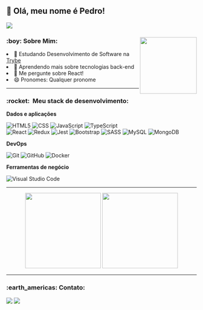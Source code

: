 <h2>👋 Olá, meu nome é Pedro! </h2>

![](https://komarev.com/ghpvc/?username=pedrotrasfereti&color=006bed)

<div align="center">
  <img height="150px" align="right" src="https://theme.zdassets.com/theme_assets/9633455/9814df697eaf49815d7df109110815ff887b3457.png" />
  <div align="left" style="display: inline_block">
    <h3> :boy: Sobre Mim: </h3>
    <li>🔭 Estudando Desenvolvimento de Software na <a href="https://betrybe.com">Trybe</a></li>
    <li>🌱 Aprendendo mais sobre tecnologias back-end</li>
    <li>💬 Me pergunte sobre React!</li>
    <li>😄 Pronomes: Qualquer pronome</li>
  </div>
</div>

---

<h3> :rocket: &nbsp;Meu stack de desenvolvimento: </h3>

**Dados e aplicações**

  ![HTML5](https://img.shields.io/badge/-HTML5-333333?style=flat&logo=HTML5)
  ![CSS](https://img.shields.io/badge/-CSS-333333?style=flat&logo=CSS3&logoColor=1572B6)
  ![JavaScript](https://img.shields.io/badge/-JavaScript-333333?style=flat&logo=javascript)
  ![TypeScript](https://img.shields.io/badge/-TypeScript-333333?style=flat&logo=typescript)
  <br/>
  ![React](https://img.shields.io/badge/-React-333333?style=flat&logo=react)
  ![Redux](https://img.shields.io/badge/-Redux-333333?style=flat&logo=redux)
  ![Jest](https://img.shields.io/badge/-Jest-333333?style=flat&logo=jest)
  ![Bootstrap](https://img.shields.io/badge/-Bootstrap-333333?style=flat&logo=bootstrap)
  ![SASS](https://img.shields.io/badge/-Sass-333333?style=flat&logo=sass)
  ![MySQL](https://img.shields.io/badge/-MySQL-333333?style=flat&logo=mysql)
  ![MongoDB](https://img.shields.io/badge/-MongoDB-333333?style=flat&logo=mongodb)
  
**DevOps**

  ![Git](https://img.shields.io/badge/-Git-333333?style=flat&logo=git)
  ![GitHub](https://img.shields.io/badge/-GitHub-333333?style=flat&logo=github)
  ![Docker](https://img.shields.io/badge/-Docker-333333?style=flat&logo=docker)
  
**Ferramentas de negócio**

  ![Visual Studio Code](https://img.shields.io/badge/-Visual%20Studio%20Code-333333?style=flat&logo=visual-studio-code&logoColor=007ACC)
  
---

<div align="center">
  <img height="200rem" src="https://github-readme-stats.vercel.app/api/top-langs/?username=pedrotrasfereti&layout=compact&langs_count=7&theme=dracula&title_color=2FC18C&bg_color=1A1D21"/>
  <img height="200rem" src="https://github-readme-stats.vercel.app/api?username=pedrotrasfereti&show_icons=true&theme=dracula&include_all_commits=true&count_private=true&icon_color=2FC18C&title_color=2FC18C&bg_color=1A1D21"/>
</div>

---

<h3> :earth_americas: Contato: </h3>

<div>
  <a href="https://www.linkedin.com/in/pedro-trasfereti/" target="_blank"><img src="https://img.shields.io/badge/-LinkedIn-%230077B5?style=for-the-badge&logo=linkedin&logoColor=white" target="_blank"></a> 
  <a href = "mailto:pedrotrasfereti@gmail.com"><img src="https://img.shields.io/badge/-Gmail-%23333?style=for-the-badge&logo=gmail&logoColor=white" target="_blank"></a>
  
</div>
